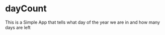 # dayCount
This is a Simple App that tells what day of the year we are in and how many days are left
